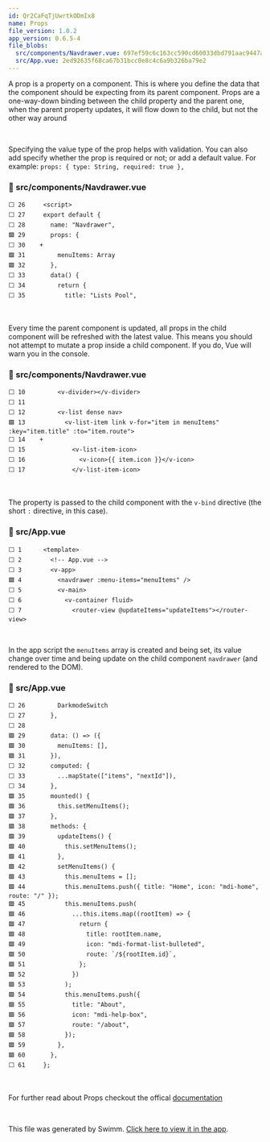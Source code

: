 ```yaml
---
id: Qr2CaFqTjUwrtkODmIx8
name: Props
file_version: 1.0.2
app_version: 0.6.5-4
file_blobs:
  src/components/Navdrawer.vue: 697ef59c6c163cc590cd60033dbd791aac9447a9
  src/App.vue: 2ed92635f68ca67b31bcc0e8c4c6a9b326ba79e2
---
```


A prop is a property on a component.
This is where you define the data that the component should be expecting from its parent component.
Props are a one-way-down binding between the child property and the parent one, when the parent property updates, it will flow down to the child, but not the other way around

<br/>

Specifying the value type of the prop helps with validation. You can also add specify whether the prop is required or not; or add a default value. For example: `props: { type: String, required: true },`
<!-- NOTE-swimm-snippet: the lines below link your snippet to Swimm -->
### 📄 src/components/Navdrawer.vue
```vue
⬜ 26     <script>
⬜ 27     export default {
⬜ 28       name: "Navdrawer",
🟩 29       props: {
⬜ 30    +
🟩 31         menuItems: Array
🟩 32       },
⬜ 33       data() {
⬜ 34         return {
⬜ 35           title: "Lists Pool",
```

<br/>

Every time the parent component is updated, all props in the child component will be refreshed with the latest value. This means you should not attempt to mutate a prop inside a child component. If you do, Vue will warn you in the console.
<!-- NOTE-swimm-snippet: the lines below link your snippet to Swimm -->
### 📄 src/components/Navdrawer.vue
```vue
⬜ 10         <v-divider></v-divider>
⬜ 11     
⬜ 12         <v-list dense nav>
🟩 13           <v-list-item link v-for="item in menuItems" :key="item.title" :to="item.route">
⬜ 14    +
⬜ 15             <v-list-item-icon>
⬜ 16               <v-icon>{{ item.icon }}</v-icon>
⬜ 17             </v-list-item-icon>
```

<br/>

The property is passed to the child component with the `v-bind` directive (the short `:` directive, in this case).
<!-- NOTE-swimm-snippet: the lines below link your snippet to Swimm -->
### 📄 src/App.vue
```vue
⬜ 1      <template>
⬜ 2        <!-- App.vue -->
⬜ 3        <v-app>
🟩 4          <navdrawer :menu-items="menuItems" />
⬜ 5          <v-main>
⬜ 6            <v-container fluid>
⬜ 7              <router-view @updateItems="updateItems"></router-view>
```

<br/>

In the app script the `menuItems` array is created and being set, its value change over time and being update on the child component `navdrawer` (and rendered to the DOM). 
<!-- NOTE-swimm-snippet: the lines below link your snippet to Swimm -->
### 📄 src/App.vue
```vue
⬜ 26         DarkmodeSwitch
⬜ 27       },
⬜ 28     
🟩 29       data: () => ({
🟩 30         menuItems: [],
🟩 31       }),
⬜ 32       computed: {
⬜ 33         ...mapState(["items", "nextId"]),
⬜ 34       },
🟩 35       mounted() {
🟩 36         this.setMenuItems();
🟩 37       },
🟩 38       methods: {
🟩 39         updateItems() {
🟩 40           this.setMenuItems();
🟩 41         },
🟩 42         setMenuItems() {
🟩 43           this.menuItems = [];
🟩 44           this.menuItems.push({ title: "Home", icon: "mdi-home", route: "/" });
🟩 45           this.menuItems.push(
🟩 46             ...this.items.map((rootItem) => {
🟩 47               return {
🟩 48                 title: rootItem.name,
🟩 49                 icon: "mdi-format-list-bulleted",
🟩 50                 route: `/${rootItem.id}`,
🟩 51               };
🟩 52             })
🟩 53           );
🟩 54           this.menuItems.push({
🟩 55             title: "About",
🟩 56             icon: "mdi-help-box",
🟩 57             route: "/about",
🟩 58           });
🟩 59         },
🟩 60       },
⬜ 61     };
```

<br/>

For further read about Props checkout the offical [documentation](https://vuejs.org/v2/guide/components-props.html#Prop-Casing-camelCase-vs-kebab-case)

<br/>

This file was generated by Swimm. [Click here to view it in the app](https://app.swimm.io/repos/DvJKcoPbOxqDEprL3Lun/docs/Qr2CaFqTjUwrtkODmIx8).